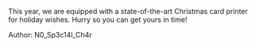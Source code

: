 This year, we are equipped with a state-of-the-art Christmas card printer for holiday wishes. Hurry so you can get yours in time!

Author: N0_Sp3c14l_Ch4r
